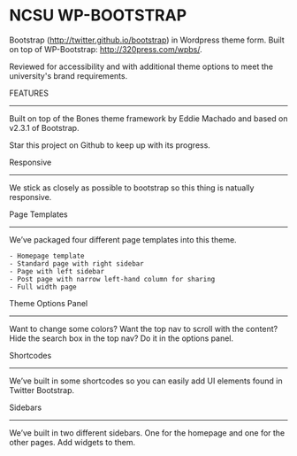 NCSU WP-BOOTSTRAP
===================

Bootstrap (http://twitter.github.io/bootstrap) in Wordpress theme form. Built on top of WP-Bootstrap: http://320press.com/wpbs/.

Reviewed for accessibility and with additional theme options to meet the university's brand requirements.

FEATURES
________

Built on top of the Bones theme framework by Eddie Machado and based on v2.3.1 of Bootstrap.

Star this project on Github to keep up with its progress.

Responsive
__________

We stick as closely as possible to bootstrap so this thing is natually responsive. 

Page Templates
______________

We’ve packaged four different page templates into this theme.

    - Homepage template 
    - Standard page with right sidebar
    - Page with left sidebar
    - Post page with narrow left-hand column for sharing
    - Full width page

Theme Options Panel
___________________

Want to change some colors? Want the top nav to scroll with the content? Hide the search box in the top nav? Do it in the options panel.

Shortcodes
__________

We’ve built in some shortcodes so you can easily add UI elements found in Twitter Bootstrap.

Sidebars
________

We’ve built in two different sidebars. One for the homepage and one for the other pages. Add widgets to them.
